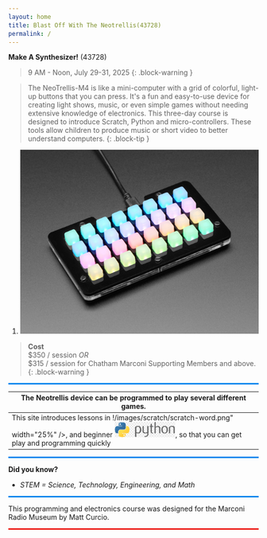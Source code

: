 ```yaml
---
layout: home
title: Blast Off With The Neotrellis(43728)
permalink: /
---
```


**Make A Synthesizer!** (43728)

> 9 AM - Noon, July 29-31, 2025 
{: .block-warning }

> The NeoTrellis-M4 is like a mini-computer with a grid of colorful, light-up buttons that you can press. It's a fun and easy-to-use device for creating light shows, music, or even simple games without needing extensive knowledge of electronics. This three-day course is designed to introduce Scratch, Python and micro-controllers. These tools allow children to produce music or short video to better understand computers.
{: .block-tip }

1. ![neotrellis](/images/parts/neotrellis.jpg)  

> **Cost**  
> \$350 / session *OR*  
> \$315 / session for Chatham Marconi Supporting Members and above.  
{: .block-warning }

<hr style="background-color: rgb(5, 133, 237); height: 3px;">

| The Neotrellis device can be programmed to play several different games. |
|-|
| This site introduces lessons in !/images/scratch/scratch-word.png" width="25%" />, and beginner <img src="/images/python/python-word2.png" width="25%" />, so that you can get play and programming quickly |

<hr style="background-color: rgb(5, 133, 237); height: 3px;">

**Did you know?**
- *STEM = Science, Technology, Engineering, and Math*

<hr style="background-color: rgb(5, 133, 237); height: 3px;">

This programming and electronics course was designed for the Marconi Radio Museum
by Matt Curcio.

<hr style="background-color: rgb(237, 24, 5); height: 3px;">
